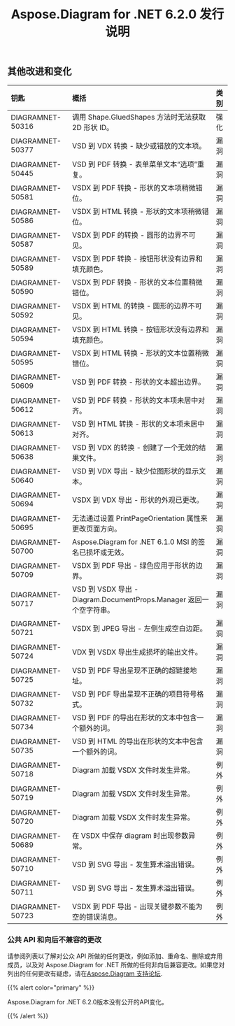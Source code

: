 ﻿---
title: Aspose.Diagram for .NET 6.2.0 发行说明
type: docs
weight: 100
url: /zh/net/aspose-diagram-for-net-6-2-0-release-notes/
---
## **其他改进和变化**

|**钥匙** |**概括** |**类别** |
|:- |:- |:- |
|DIAGRAMNET-50316 |调用 Shape.GluedShapes 方法时无法获取 2D 形状 ID。|强化|
|DIAGRAMNET-50377 |VSD 到 VDX 转换 - 缺少或错放的文本项。|漏洞|
|DIAGRAMNET-50445 | VSD 到 PDF 转换 - 表单菜单文本“选项”重复。|漏洞|
|DIAGRAMNET-50581 | VSDX 到 PDF 转换 - 形状的文本项稍微错位。|漏洞|
|DIAGRAMNET-50586 | VSDX 到 HTML 转换 - 形状的文本项稍微错位。|漏洞|
|DIAGRAMNET-50587 | VSDX 到 PDF 的转换 - 圆形的边界不可见。|漏洞|
|DIAGRAMNET-50589 | VSDX 到 PDF 转换 - 按钮形状没有边界和填充颜色。|漏洞|
|DIAGRAMNET-50590 | VSDX 到 PDF 转换 - 形状的文本位置稍微错位。|漏洞|
|DIAGRAMNET-50592 | VSDX 到 HTML 的转换 - 圆形的边界不可见。|漏洞|
|DIAGRAMNET-50594 | VSDX 到 HTML 转换 - 按钮形状没有边界和填充颜色。|漏洞|
|DIAGRAMNET-50595 | VSDX 到 HTML 转换 - 形状的文本位置稍微错位。|漏洞|
|DIAGRAMNET-50609 | VSD 到 PDF 转换 - 形状的文本超出边界。|漏洞|
|DIAGRAMNET-50612 |VSD 到 PDF 转换 - 形状的文本项未居中对齐。|漏洞|
|DIAGRAMNET-50613 | VSD 到 HTML 转换 - 形状的文本项未居中对齐。|漏洞|
|DIAGRAMNET-50638 | VSD 到 VDX 的转换 - 创建了一个无效的结果文件。|漏洞|
|DIAGRAMNET-50640 | VSD 到 VDX 导出 - 缺少位图形状的显示文本。|漏洞|
|DIAGRAMNET-50694 | VSDX 到 VDX 导出 - 形状的外观已更改。|漏洞|
|DIAGRAMNET-50695 |无法通过设置 PrintPageOrientation 属性来更改页面方向。|漏洞|
|DIAGRAMNET-50700 | Aspose.Diagram for .NET 6.1.0 MSI 的签名已损坏或无效。|漏洞|
|DIAGRAMNET-50709 | VSDX 到 PDF 导出 - 绿色应用于形状的边界。|漏洞|
|DIAGRAMNET-50717 | VSD 到 VSDX 导出 - Diagram.DocumentProps.Manager 返回一个空字符串。|漏洞|
|DIAGRAMNET-50721 | VSDX 到 JPEG 导出 - 左侧生成空白边距。|漏洞|
|DIAGRAMNET-50724 | VDX 到 VSDX 导出生成损坏的输出文件。|漏洞|
|DIAGRAMNET-50725 | VSD 到 PDF 导出呈现不正确的超链接地址。|漏洞|
|DIAGRAMNET-50732 | VSD 到 PDF 导出呈现不正确的项目符号格式。|漏洞|
|DIAGRAMNET-50734 |VSD 到 PDF 的导出在形状的文本中包含一个额外的词。|漏洞|
|DIAGRAMNET-50735 | VSD 到 HTML 的导出在形状的文本中包含一个额外的词。|漏洞|
|DIAGRAMNET-50718 | Diagram 加载 VSDX 文件时发生异常。|例外|
|DIAGRAMNET-50719 | Diagram 加载 VSDX 文件时发生异常。|例外|
|DIAGRAMNET-50720 | Diagram 加载 VSDX 文件时发生异常。|例外|
|DIAGRAMNET-50689 |在 VSDX 中保存 diagram 时出现参数异常。|例外|
|DIAGRAMNET-50710 | VSD 到 SVG 导出 - 发生算术溢出错误。|例外|
|DIAGRAMNET-50711 | VSD 到 SVG 导出 - 发生算术溢出错误。|例外|
|DIAGRAMNET-50723 | VSDX 到 PDF 导出 - 出现关键参数不能为空的错误消息。|例外|
### **公共 API 和向后不兼容的更改**
请参阅列表以了解对公众 API 所做的任何更改，例如添加、重命名、删除或弃用成员，以及对 Aspose.Diagram for .NET 所做的任何非向后兼容更改。如果您对列出的任何更改有疑虑，请在[Aspose.Diagram 支持论坛](https://forum.aspose.com/c/diagram/17).

{{% alert color="primary" %}} 

Aspose.Diagram for .NET 6.2.0版本没有公开的API变化。

{{% /alert %}}
